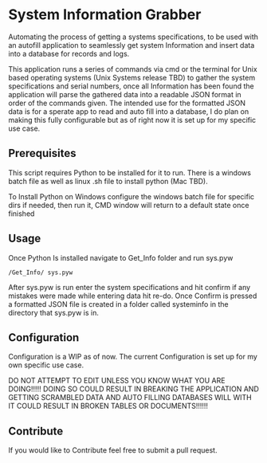 # System Information Grabber
Automating the process of getting a systems specifications, to be used with an autofill application to seamlessly get system Information and insert data into a database for records and logs.

This application runs a series of commands via cmd or the terminal for Unix based operating systems (Unix Systems release TBD) to gather the system specifications
and serial numbers, once all Information has been found the application will parse the gathered data into a readable JSON format in order of the commands given. The intended use for the formatted JSON data is for a sperate app to read and auto fill into a database, I do plan on making this fully configurable but as of right now it is set up for my specific use case.

## Prerequisites
This script requires Python to be installed for it to run. There is a windows batch file as well as linux .sh file to install python (Mac TBD).

To Install Python on Windows configure the windows batch file for specific dirs if needed, then run it, CMD window will return to a default state once finished

## Usage
Once Python Is installed navigate to Get_Info folder and run sys.pyw
```
/Get_Info/ sys.pyw
```
After sys.pyw is run enter the system specifications and hit confirm
if any mistakes were made while entering data hit re-do. Once Confirm is pressed a formatted JSON file is created in a folder called systeminfo in the directory that sys.pyw is in.
## Configuration
Configuration is a WIP as of now. The current Configuration is set up for my own specific use case.

DO NOT ATTEMPT TO EDIT UNLESS YOU KNOW WHAT YOU ARE DOING!!!!!
DOING SO COULD RESULT IN BREAKING THE APPLICATION AND GETTING
SCRAMBLED DATA AND AUTO FILLING DATABASES WILL WITH IT COULD RESULT IN BROKEN TABLES OR DOCUMENTS!!!!!!

## Contribute
If you would like to Contribute feel free to submit a pull request.
